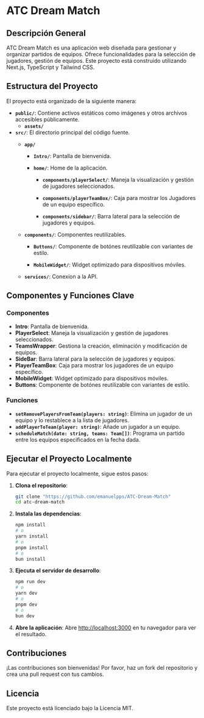 
# ATC Dream Match

## Descripción General
ATC Dream Match es una aplicación web diseñada para gestionar y organizar partidos de equipos. Ofrece funcionalidades para la selección de jugadores, gestión de equipos. Este proyecto está construido utilizando Next.js, TypeScript y Tailwind CSS.

## Estructura del Proyecto
El proyecto está organizado de la siguiente manera:

- **`public/`**: Contiene activos estáticos como imágenes y otros archivos accesibles públicamente.
  - **`assets/`**
- **`src/`**: El directorio principal del código fuente.
  - **`app/`**

    - **`Intro/`**: Pantalla de bienvenida.

    - **`home/`**: Home de la aplicación.

      - **`components/playerSelect/`**: Maneja la visualización y gestión de jugadores seleccionados.

      - **`components/playerTeamBox/`**: Caja para mostrar los Jugadores de un equipo específico.

      - **`components/sidebar/`**: Barra lateral para la selección de jugadores y equipos.

  - **`components/`**: Componentes reutilizables.
    - **`Buttons/`**: Componente de botónes reutilizable con variantes de estilo.

    - **`MobileWidget/`**: Widget optimizado para dispositivos móviles.

  - **`services/`**: Conexion a la API.



## Componentes y Funciones Clave
### Componentes
- **Intro**: Pantalla de bienvenida.
- **PlayerSelect**: Maneja la visualización y gestión de jugadores seleccionados.
- **TeamsWrapper**: Gestiona la creación, eliminación y modificación de equipos.
- **SideBar**: Barra lateral para la selección de jugadores y equipos.
- **PlayerTeamBox**: Caja para mostrar los jugadores de un equipo específico.
- **MobileWidget**: Widget optimizado para dispositivos móviles.
- **Buttons**: Componente de botónes reutilizable con variantes de estilo.

### Funciones
- **`setRemovePlayersFromTeam(players: string)`**: Elimina un jugador de un equipo y lo restablece a la lista de jugadores.
- **`addPlayerToTeam(player: string)`**: Añade un jugador a un equipo.
- **`scheduleMatch(date: string, teams: Team[])`**: Programa un partido entre los equipos especificados en la fecha dada.

## Ejecutar el Proyecto Localmente
Para ejecutar el proyecto localmente, sigue estos pasos:

1. **Clona el repositorio**:
   ```bash
   git clone "https://github.com/emanuelpps/ATC-Dream-Match"
   cd atc-dream-match
   ```

2. **Instala las dependencias**:
   ```bash
   npm install
   # o
   yarn install
   # o
   pnpm install
   # o
   bun install
   ```

3. **Ejecuta el servidor de desarrollo**:
   ```bash
   npm run dev
   # o
   yarn dev
   # o
   pnpm dev
   # o
   bun dev
   ```

4. **Abre la aplicación**:
   Abre [http://localhost:3000](http://localhost:3000) en tu navegador para ver el resultado.

## Contribuciones
¡Las contribuciones son bienvenidas! Por favor, haz un fork del repositorio y crea una pull request con tus cambios.

## Licencia
Este proyecto está licenciado bajo la Licencia MIT.
